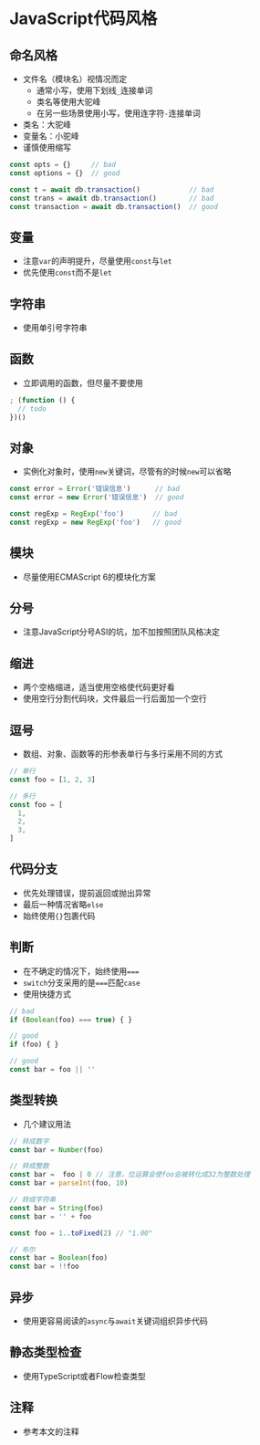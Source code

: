 # JavaScript代码风格

## 命名风格

- 文件名（模块名）视情况而定
  - 通常小写，使用下划线`_`连接单词
  - 类名等使用大驼峰
  - 在另一些场景使用小写，使用连字符`-`连接单词
- 类名：大驼峰
- 变量名：小驼峰
- 谨慎使用缩写

```javascript
const opts = {}     // bad
const options = {}  // good

const t = await db.transaction()            // bad
const trans = await db.transaction()        // bad
const transaction = await db.transaction()  // good
```

## 变量

- 注意`var`的声明提升，尽量使用`const`与`let`
- 优先使用`const`而不是`let`

## 字符串

- 使用单引号字符串

## 函数

- 立即调用的函数，但尽量不要使用

```javascript
; (function () {
  // todo
})()
```

## 对象

- 实例化对象时，使用`new`关键词，尽管有的时候`new`可以省略

```Javascript
const error = Error('错误信息')      // bad
const error = new Error('错误信息')  // good

const regExp = RegExp('foo')       // bad
const regExp = new RegExp('foo')   // good
```

## 模块

- 尽量使用ECMAScript 6的模块化方案

## 分号

- 注意JavaScript分号ASI的坑，加不加按照团队风格决定

## 缩进

- 两个空格缩进，适当使用空格使代码更好看
- 使用空行分割代码块，文件最后一行后面加一个空行

## 逗号

- 数组、对象、函数等的形参表单行与多行采用不同的方式

```javascript
// 单行
const foo = [1, 2, 3]

// 多行
const foo = [
  1,
  2,
  3,
]
```

## 代码分支

- 优先处理错误，提前返回或抛出异常
- 最后一种情况省略`else`
- 始终使用`{}`包裹代码

## 判断

- 在不确定的情况下，始终使用`===`
- `switch`分支采用的是`===`匹配`case`
- 使用快捷方式

```javascript
// bad
if (Boolean(foo) === true) { }

// good
if (foo) { }

// good
const bar = foo || ''
```

## 类型转换

- 几个建议用法

```Javascript
// 转成数字
const bar = Number(foo)

// 转成整数
const bar =  foo | 0 // 注意，位运算会使foo会被转化成32为整数处理
const bar = parseInt(foo, 10)

// 转成字符串
const bar = String(foo)
const bar = '' + foo

const foo = 1..toFixed(2) // "1.00"

// 布尔
const bar = Boolean(foo)
const bar = !!foo

```

## 异步

- 使用更容易阅读的`async`与`await`关键词组织异步代码

## 静态类型检查

- 使用TypeScript或者Flow检查类型

## 注释

- 参考本文的注释